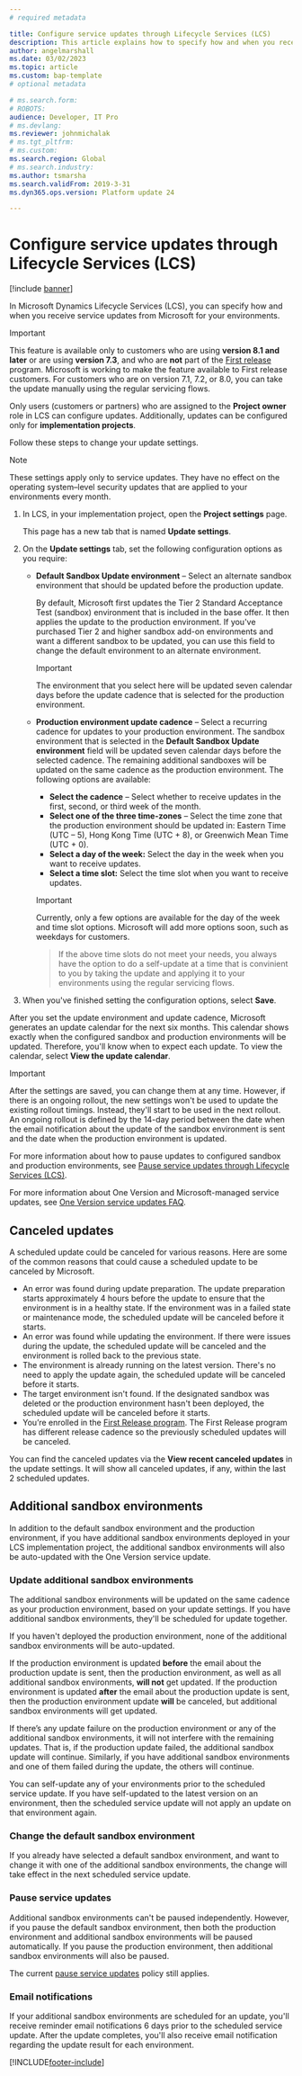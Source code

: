 ```yaml
---
# required metadata

title: Configure service updates through Lifecycle Services (LCS)
description: This article explains how to specify how and when you receive service updates for your environments.
author: angelmarshall
ms.date: 03/02/2023
ms.topic: article
ms.custom: bap-template
# optional metadata

# ms.search.form: 
# ROBOTS: 
audience: Developer, IT Pro
# ms.devlang: 
ms.reviewer: johnmichalak
# ms.tgt_pltfrm: 
# ms.custom: 
ms.search.region: Global
# ms.search.industry: 
ms.author: tsmarsha
ms.search.validFrom: 2019-3-31 
ms.dyn365.ops.version: Platform update 24 

---
```


# Configure service updates through Lifecycle Services (LCS)

[!include [banner](../includes/banner.md)]

In Microsoft Dynamics Lifecycle Services (LCS), you can specify how and when you receive service updates from Microsoft for your environments.

> [!IMPORTANT]
> This feature is available only to customers who are using **version 8.1 and later** or are using **version 7.3**, and who are **not** part of the [First release](../../fin-ops/get-started/public-preview-releases.md#release-processes) program. Microsoft is working to make the feature available to First release customers. For customers who are on version 7.1, 7.2, or 8.0, you can take the update manually using the regular servicing flows.

Only users (customers or partners) who are assigned to the **Project owner** role in LCS can configure updates. Additionally, updates can be configured only for **implementation projects**.

Follow these steps to change your update settings.

> [!NOTE]
> These settings apply only to service updates. They have no effect on the operating system–level security updates that are applied to your environments every month.

1. In LCS, in your implementation project, open the **Project settings** page.

    This page has a new tab that is named **Update settings**.

2. On the **Update settings** tab, set the following configuration options as you require:

    - **Default Sandbox Update environment** – Select an alternate sandbox environment that should be updated before the production update.

        By default, Microsoft first updates the Tier 2 Standard Acceptance Test (sandbox) environment that is included in the base offer. It then applies the update to the production environment. If you've purchased Tier 2 and higher sandbox add-on environments and want a different sandbox to be updated, you can use this field to change the default environment to an alternate environment.

        > [!IMPORTANT]
        > The environment that you select here will be updated seven calendar days before the update cadence that is selected for the production environment.

    - **Production environment update cadence** – Select a recurring cadence for updates to your production environment. The sandbox environment that is selected in the **Default Sandbox Update environment** field will be updated seven calendar days before the selected cadence. The remaining additional sandboxes will be updated on the same cadence as the production environment. The following options are available:

        - **Select the cadence** – Select whether to receive updates in the first, second, or third week of the month.
        - **Select one of the three time-zones** – Select the time zone that the production environment should be updated in: Eastern Time (UTC – 5), Hong Kong Time (UTC + 8), or Greenwich Mean Time (UTC + 0).
        - **Select a day of the week:** Select the day in the week when you want to receive updates.
        - **Select a time slot:** Select the time slot when you want to receive updates.

        > [!IMPORTANT]
        > Currently, only a few options are available for the day of the week and time slot options. Microsoft will add more options soon, such as weekdays for customers.
        
        > If the above time slots do not meet your needs, you always have the option to do a self-update at a time that is convinient to you by taking the update and applying it to your environments using the regular servicing flows.

 3. When you've finished setting the configuration options, select **Save**.
 
After you set the update environment and update cadence, Microsoft generates an update calendar for the next six months. This calendar shows exactly when the configured sandbox and production environments will be updated. Therefore, you'll know when to expect each update. To view the calendar, select **View the update calendar**.

> [!IMPORTANT]
> After the settings are saved, you can change them at any time. However, if there is an ongoing rollout, the new settings won't be used to update the existing rollout timings. Instead, they'll start to be used in the next rollout. An ongoing rollout is defined by the 14-day period between the date when the email notification about the update of the sandbox environment is sent and the date when the production environment is updated.

For more information about how to pause updates to configured sandbox and production environments, see [Pause service updates through Lifecycle Services (LCS)](pause-service-updates.md).

For more information about One Version and Microsoft-managed service updates, see [One Version service updates FAQ](../../fin-ops/get-started/one-version.md).

## Canceled updates
A scheduled update could be canceled for various reasons. Here are some of the common reasons that could cause a scheduled update to be canceled by Microsoft. 
- An error was found during update preparation. The update preparation starts approximately 4 hours before the update to ensure that the environment is in a healthy state. If the environment was in a failed state or maintenance mode, the scheduled update will be canceled before it starts.    
- An error was found while updating the environment. If there were issues during the update, the scheduled update will be canceled and the environment is rolled back to the previous state.  
- The environment is already running on the latest version.  There's no need to apply the update again, the scheduled update will be canceled before it starts. 
- The target environment isn't found. If the designated sandbox was deleted or the production environment hasn't been deployed, the scheduled update will be canceled before it starts.
- You’re enrolled in the [First Release program](https://aka.ms/FirstReleaseFnO).  The First Release program has different release cadence so the previously scheduled updates will be canceled. 

You can find the canceled updates via the **View recent canceled updates** in the update settings. It will show all canceled updates, if any, within the last 2 scheduled updates.

## Additional sandbox environments
In addition to the default sandbox environment and the production environment, if you have additional sandbox environments deployed in your LCS implementation project, the additional sandbox environments will also be auto-updated with the One Version service update. 

### Update additional sandbox environments
The additional sandbox environments will be updated on the same cadence as your production environment, based on your update settings. If you have additional sandbox environments, they'll be scheduled for update together.

If you haven't deployed the production environment, none of the additional sandbox environments will be auto-updated.

If the production environment is updated **before** the email about the production update is sent, then the production environment, as well as all additional sandbox environments, **will not** get updated. If the production environment is updated **after** the email about the production update is sent, then the production environment update **will** be canceled, but additional sandbox environments will get updated.

If there’s any update failure on the production environment or any of the additional sandbox environments, it will not interfere with the remaining updates. That is, if the production update failed, the additional sandbox update will continue. Similarly, if you have additional sandbox environments and one of them failed during the update, the others will continue.

You can self-update any of your environments prior to the scheduled service update. If you have self-updated to the latest version on an environment, then the scheduled service update will not apply an update on that environment again.

### Change the default sandbox environment
If you already have selected a default sandbox environment, and want to change it with one of the additional sandbox environments, the change will take effect in the next scheduled service update.

### Pause service updates
Additional sandbox environments can't be paused independently. However, if you pause the default sandbox environment, then both the production environment and additional sandbox environments will be paused automatically. If you pause the production environment, then additional sandbox environments will also be paused.

The current [pause service updates](pause-service-updates.md) policy still applies.

### Email notifications 
If your additional sandbox environments are scheduled for an update, you'll receive reminder email notifications 6 days prior to the scheduled service update.
After the update completes, you'll also receive email notification regarding the update result for each environment.

[!INCLUDE[footer-include](../../../includes/footer-banner.md)]
